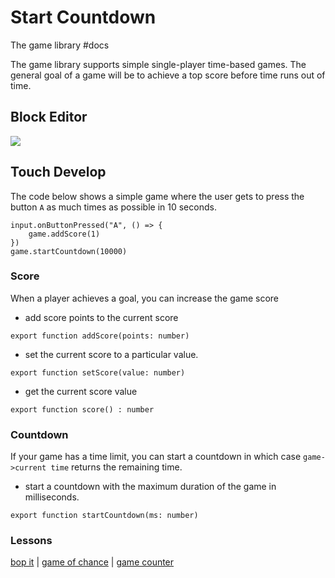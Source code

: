 # Start Countdown

The game library #docs

The game library supports simple single-player time-based games. The general goal of a game will be to achieve a top score before time runs out of time.

## Block Editor

![](/static/mb/game-library/start-countdown-0.png)

## Touch Develop

The code below shows a simple game where the user gets to press the button ``A`` as much times as possible in 10 seconds.

```
input.onButtonPressed("A", () => {
    game.addScore(1)
})
game.startCountdown(10000)
```

### Score

When a player achieves a goal, you can increase the game score

* add score points to the current score

```
export function addScore(points: number)
```

* set the current score to a particular value.

```
export function setScore(value: number)
```

* get the current score value

```
export function score() : number
```

### Countdown

If your game has a time limit, you can start a countdown in which case `game->current time` returns the remaining time.

* start a countdown with the maximum duration of the game in milliseconds.

```
export function startCountdown(ms: number)
```

### Lessons

[bop it](/microbit/lessons/bop-it) | [game of chance](/microbit/lessons/game-of-chance) | [game counter](/microbit/lessons/game-counter)

